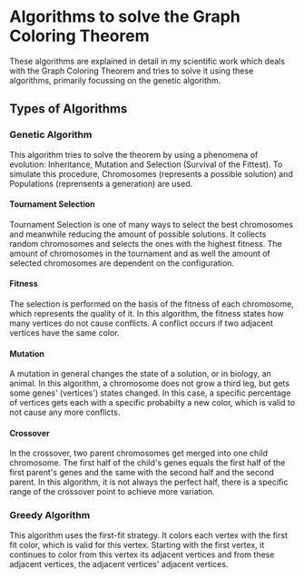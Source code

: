 # Algorithms to solve the Graph Coloring Theorem
These algorithms are explained in detail in my scientific work which deals with the Graph Coloring Theorem and tries to solve it
using these algorithms, primarily focussing on the genetic algorithm.
## Types of Algorithms
### Genetic Algorithm
This algorithm tries to solve the theorem by using a phenomena of evolution: Inheritance, Mutation and Selection (Survival of the Fittest).
To simulate this procedure, Chromosomes (represents a possible solution) and Populations (reprensents a generation) are used.
#### Tournament Selection
Tournament Selection is one of many ways to select the best chromosomes and meanwhile reducing the amount of possible solutions.
It collects random chromosomes and selects the ones with the highest fitness.
The amount of chromosomes in the tournament and as well the amount of selected chromosomes are dependent on the configuration.
#### Fitness
The selection is performed on the basis of the fitness of each chromosome, which represents the quality of it.
In this algorithm, the fitness states how many vertices do not cause conflicts. A conflict occurs if two adjacent vertices have the same color.
#### Mutation
A mutation in general changes the state of a solution, or in biology, an animal. In this algorithm, a chromosome does not grow a third leg,
but gets some genes' (vertices') states changed.
In this case, a specific percentage of vertices gets each with a specific probabilty a new color, which is valid to not cause any more conflicts.
#### Crossover
In the crossover, two parent chromosomes get merged into one child chromosome. The first half of the child's genes equals the
first half of the first parent's genes and the same with the second half and the second parent. In this algorithm, it is not always the
perfect half, there is a specific range of the crossover point to achieve more variation.
### Greedy Algorithm
This algorithm uses the first-fit strategy. It colors each vertex with the first fit color, which is valid for this vertex.
Starting with the first vertex, it continues to color from this vertex its adjacent vertices and from these adjacent vertices,
the adjacent vertices' adjacent vertices.

